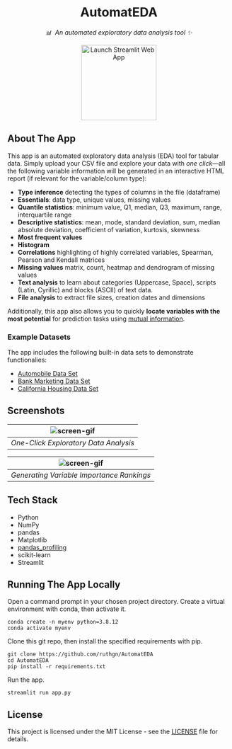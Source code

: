 # 

<h1 align="center">
    AutomatEDA
</h1>

<p align="center">
    <i>📊&nbsp; An automated exploratory data analysis tool ✨</i>
</p>

<p align="center">
  <a target="_blank" href="https://share.streamlit.io/ruthgn/automateda/main/app.py">
    <img src="https://static.streamlit.io/badges/streamlit_badge_black_white.svg" width="170px;" alt="Launch Streamlit Web App" />
  </a>
</p>


## About The App
This app is an automated exploratory data analysis (EDA) tool for tabular data. Simply upload your CSV file and explore your data with *one click*—all the following variable information will be generated in an interactive HTML report (if relevant for the variable/column type):
* **Type inference** detecting the types of columns in the file (dataframe)
* **Essentials**: data type, unique values, missing values
* **Quantile statistics**: minimum value, Q1, median, Q3, maximum, range, interquartile range
* **Descriptive statistics**: mean, mode, standard deviation, sum, median absolute deviation, coefficient of variation, kurtosis, skewness
* **Most frequent values**
* **Histogram**
* **Correlations** highlighting of highly correlated variables, Spearman, Pearson and Kendall matrices
* **Missing values** matrix, count, heatmap and dendrogram of missing values
* **Text analysis** to learn about categories (Uppercase, Space), scripts (Latin, Cyrillic) and blocks (ASCII) of text data.
* **File analysis** to extract file sizes, creation dates and dimensions

Additionally, this app also allows you to quickly **locate variables with the most potential** for prediction tasks using [mutual information](https://www.kaggle.com/ryanholbrook/mutual-information).

### Example Datasets
The app includes the following built-in data sets to demonstrate functionalies:
* [Automobile Data Set](https://www.kaggle.com/toramky/automobile-dataset)
* [Bank Marketing Data Set](https://www.kaggle.com/ruthgn/bank-marketing-data-set)
* [California Housing Data Set](https://www.kaggle.com/camnugent/california-housing-prices)

## Screenshots
| ![screen-gif](assets/AutomatEDA-demo-screencast-1.gif) | 
|:--:| 
| *One-Click Exploratory Data Analysis* |

| ![screen-gif](assets/AutomatEDA-demo-screencast-2.gif) | 
|:--:| 
| *Generating Variable Importance Rankings* |

## Tech Stack
* Python
* NumPy
* pandas
* Matplotlib
* [pandas_profiling](https://pandas-profiling.github.io/pandas-profiling/docs/master/index.html)
* scikit-learn
* Streamlit

## Running The App Locally
Open a command prompt in your chosen project directory. Create a virtual environment with conda, then activate it.
```
conda create -n myenv python=3.8.12
conda activate myenv
```

Clone this git repo, then install the specified requirements with pip.
```
git clone https://github.com/ruthgn/AutomatEDA
cd AutomatEDA
pip install -r requirements.txt
```

Run the app.
```
streamlit run app.py
```

## License
This project is licensed under the MIT License - see the [LICENSE](https://github.com/ruthgn/AutomatEDA/blob/main/LICENSE) file for details.
